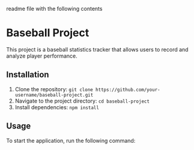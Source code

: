 readme file with the following contents
# Baseball Project

This project is a baseball statistics tracker that allows users to record and analyze player performance.

## Installation

1. Clone the repository: `git clone https://github.com/your-username/baseball-project.git`
2. Navigate to the project directory: `cd baseball-project`
3. Install dependencies: `npm install`

## Usage

To start the application, run the following command:

